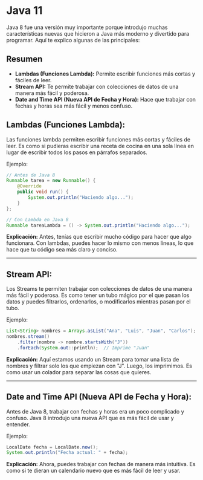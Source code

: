 # Java 11

Java 8 fue una versión muy importante porque introdujo muchas características nuevas que hicieron a Java más moderno y divertido para programar. Aquí te explico algunas de las principales:

## Resumen

- **Lambdas (Funciones Lambda):** Permite escribir funciones más cortas y fáciles de leer.
- **Stream API:** Te permite trabajar con colecciones de datos de una manera más fácil y poderosa.
- **Date and Time API (Nueva API de Fecha y Hora):** Hace que trabajar con fechas y horas sea más fácil y menos confuso.

## Lambdas (Funciones Lambda):
Las funciones lambda permiten escribir funciones más cortas y fáciles de leer. Es como si pudieras escribir una receta de cocina en una sola línea en lugar de escribir todos los pasos en párrafos separados.

Ejemplo:

```java
// Antes de Java 8
Runnable tarea = new Runnable() {
    @Override
    public void run() {
        System.out.println("Haciendo algo...");
    }
};

// Con Lambda en Java 8
Runnable tareaLambda = () -> System.out.println("Haciendo algo...");
```
**Explicación:**
Antes, tenías que escribir mucho código para hacer que algo funcionara. Con lambdas, puedes hacer lo mismo con menos líneas, lo que hace que tu código sea más claro y conciso.

---

## Stream API:
Los Streams te permiten trabajar con colecciones de datos de una manera más fácil y poderosa. Es como tener un tubo mágico por el que pasan los datos y puedes filtrarlos, ordenarlos, o modificarlos mientras pasan por el tubo.

Ejemplo:

```java
List<String> nombres = Arrays.asList("Ana", "Luis", "Juan", "Carlos");
nombres.stream()
    .filter(nombre -> nombre.startsWith("J"))
    .forEach(System.out::println);  // Imprime "Juan"
```
**Explicación:**
Aquí estamos usando un Stream para tomar una lista de nombres y filtrar solo los que empiezan con "J". Luego, los imprimimos. Es como usar un colador para separar las cosas que quieres.

---

## Date and Time API (Nueva API de Fecha y Hora):
Antes de Java 8, trabajar con fechas y horas era un poco complicado y confuso. Java 8 introdujo una nueva API que es más fácil de usar y entender.

Ejemplo:

```java
LocalDate fecha = LocalDate.now();
System.out.println("Fecha actual: " + fecha);
```
**Explicación:**
Ahora, puedes trabajar con fechas de manera más intuitiva. Es como si te dieran un calendario nuevo que es más fácil de leer y usar.